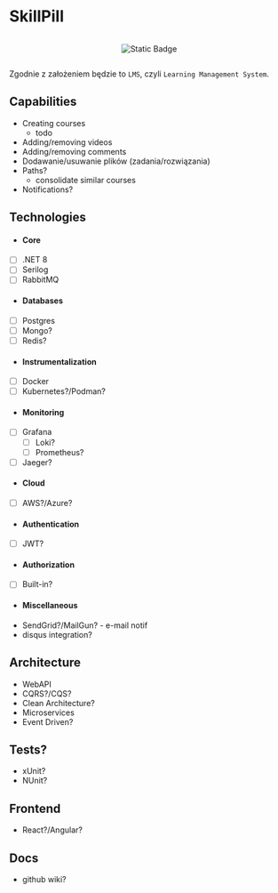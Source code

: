 # SkillPill

<div style="display: flex; flex-wrap: wrap; justify-content: center; align-items: center; text-align: center;">

  ![Static Badge](https://img.shields.io/badge/under-construction-yellow)
  
</div>

Zgodnie z założeniem będzie to `LMS`, czyli `Learning Management System`.


## Capabilities 
- Creating courses
  - todo
- Adding/removing videos
- Adding/removing comments
- Dodawanie/usuwanie plików (zadania/rozwiązania)
- Paths?
  - consolidate similar courses
- Notifications?

## Technologies
* #### Core
- [ ] .NET 8
- [ ] Serilog
- [ ] RabbitMQ

* #### Databases
- [ ] Postgres
- [ ] Mongo?
- [ ] Redis?

* #### Instrumentalization
- [ ] Docker
- [ ] Kubernetes?/Podman?

* #### Monitoring
- [ ] Grafana
  - [ ] Loki?
  - [ ] Prometheus?
- [ ] Jaeger?

* #### Cloud
- [ ] AWS?/Azure?

* #### Authentication
- [ ] JWT?

* #### Authorization
- [ ] Built-in?

* #### Miscellaneous
- SendGrid?/MailGun? - e-mail notif
- disqus integration?

## Architecture
- WebAPI
- CQRS?/CQS?
- Clean Architecture?
- Microservices
- Event Driven?

## Tests?
- xUnit?
- NUnit?

## Frontend
- React?/Angular?

## Docs
- github wiki?
